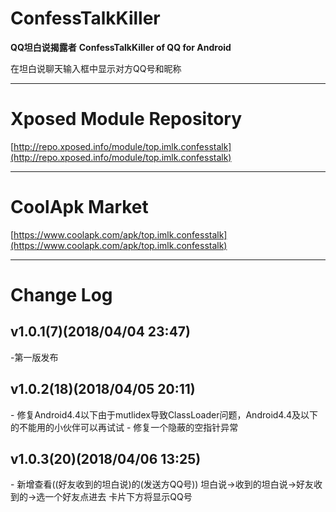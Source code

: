 # ConfessTalkKiller

**QQ坦白说揭露者**
**ConfessTalkKiller of QQ for Android**

在坦白说聊天输入框中显示对方QQ号和昵称

---
# Xposed Module Repository
[http://repo.xposed.info/module/top.imlk.confesstalk](http://repo.xposed.info/module/top.imlk.confesstalk)

---
# CoolApk Market
[https://www.coolapk.com/apk/top.imlk.confesstalk](https://www.coolapk.com/apk/top.imlk.confesstalk)

---

# Change Log

## v1.0.1(7)(2018/04/04 23:47)
\-第一版发布


## v1.0.2(18)(2018/04/05 20:11)
\- 修复Android4.4以下由于mutlidex导致ClassLoader问题，Android4.4及以下的不能用的小伙伴可以再试试
\- 修复一个隐蔽的空指针异常

## v1.0.3(20)(2018/04/06 13:25)
\- 新增查看((好友收到的坦白说)的(发送方QQ号))
坦白说->收到的坦白说->好友收到的->选一个好友点进去
卡片下方将显示QQ号
